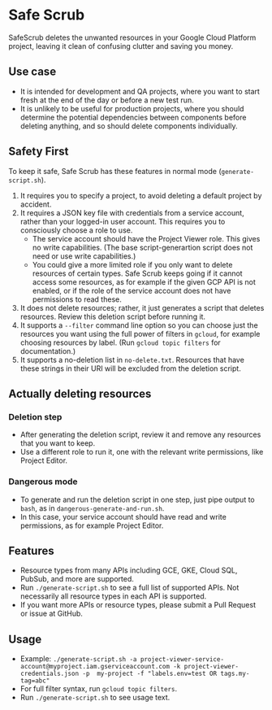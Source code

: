 # Safe Scrub

SafeScrub  deletes the unwanted resources in your Google Cloud Platform project, leaving it clean of confusing clutter and saving you money.

## Use case
- It is intended for development and QA projects, where you want to start fresh at the end of the day or before a new test run.
- It is unlikely to be useful for production projects, where you should determine the potential dependencies between components before deleting
anything, and so should delete components individually.

## Safety First 
To keep it safe, Safe Scrub has these features in normal mode (`generate-script.sh`).
1. It requires you to specify a project, to avoid deleting a default project by accident.
1. It requires a JSON key file with credentials from a service account, rather than your logged-in user account. This requires you to consciously choose a role to use.
    - The service account should have the Project Viewer role. This gives no  write capabilities. (The base script-generartion script does not need or use write capabilities.)
    - You could give a more limited role if you only want to delete resources of certain types. Safe Scrub keeps going if it cannot access some resources, as for example if the given GCP API is not enabled, or if the role of the service account does not have permissions to read these.
1. It does not delete resources; rather, it just  generates a script that deletes resources. Review this deletion script before running it.
1. It supports a `--filter` command line option so you can choose just the resources you want using the 
full power of filters in `gcloud`, for example choosing resources by label. 
(Run `gcloud topic filters` for documentation.)
1. It supports a no-deletion list  in `no-delete.txt`. Resources that have these strings in their URI will be excluded from the deletion script.

## Actually deleting resources
### Deletion step
   - After generating the deletion script, review it and remove any resources that you want to keep.
   - Use a different role to run it, one with the relevant write permissions, like Project Editor.
### Dangerous mode
- To generate and run the deletion script  in one step, just pipe output to `bash`, as  in `dangerous-generate-and-run.sh`. 
- In this case, your service account should have read and write permissions, as for example Project Editor.

## Features
- Resource types from many APIs including  GCE, GKE, Cloud SQL, PubSub, and more are supported.
- Run `./generate-script.sh` to see a full list of supported APIs. Not necessarily all resource types in each API is supported. 
- If you want more APIs or resource  types, please submit a Pull Request or issue at GitHub.

## Usage
- Example: `./generate-script.sh -a project-viewer-service-account@myproject.iam.gserviceaccount.com -k project-viewer-credentials.json -p  my-project -f "labels.env=test OR tags.my-tag=abc"`
- For full filter syntax, run `gcloud topic filters`.
- Run `./generate-script.sh` to see usage text.
